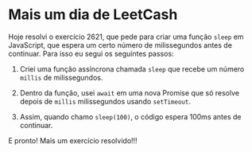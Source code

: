 # Mais um dia de LeetCash

Hoje resolvi o exercício 2621, que pede para criar uma função `sleep` em JavaScript, que espera um certo número de milissegundos antes de continuar. Para isso eu segui os seguintes passos:

1. Criei uma função assíncrona chamada `sleep` que recebe um número  `millis` de milissegundos.

2. Dentro da função, usei `await` em uma nova Promise que só resolve depois de  `millis` milissegundos usando `setTimeout`.

3. Assim, quando chamo `sleep(100)`, o código espera 100ms antes de continuar.

E pronto! Mais um exercício resolvido!!!